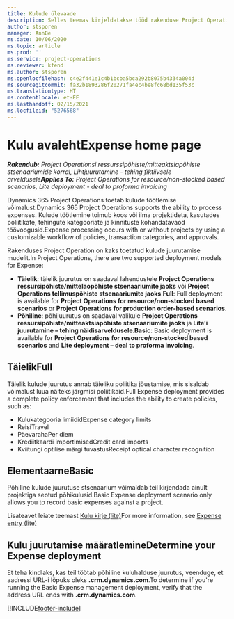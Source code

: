 ```yaml
---
title: Kulude ülevaade
description: Selles teemas kirjeldatakse tööd rakenduse Project Operations kulufunktsioone.
author: stsporen
manager: AnnBe
ms.date: 10/06/2020
ms.topic: article
ms.prod: ''
ms.service: project-operations
ms.reviewer: kfend
ms.author: stsporen
ms.openlocfilehash: c4e2f441e1c4b1bcba5bca292b8075b4334a004d
ms.sourcegitcommit: fa32b1893286f20271fa4ec4be8fc68bd135f53c
ms.translationtype: HT
ms.contentlocale: et-EE
ms.lasthandoff: 02/15/2021
ms.locfileid: "5276568"
---
```

# <a name="expense-home-page"></a><span data-ttu-id="89f16-103">Kulu avaleht</span><span class="sxs-lookup"><span data-stu-id="89f16-103">Expense home page</span></span>

<span data-ttu-id="89f16-104">_**Rakendub:** Project Operationsi ressurssipõhiste/mitteaktsiapõhiste stsenaariumide korral,  Lihtjuurutamine - tehing fiktiivsele arveldusele_</span><span class="sxs-lookup"><span data-stu-id="89f16-104">_**Applies To:** Project Operations for resource/non-stocked based scenarios, Lite deployment - deal to proforma invoicing_</span></span>


<span data-ttu-id="89f16-105">Dynamics 365 Project Operations toetab kulude töötlemise võimalust.</span><span class="sxs-lookup"><span data-stu-id="89f16-105">Dynamics 365 Project Operations supports the ability to process expenses.</span></span> <span data-ttu-id="89f16-106">Kulude töötlemine toimub koos või ilma projektideta, kasutades poliitikate, tehingute kategooriate ja kinnituste kohandatavaod töövoogusid.</span><span class="sxs-lookup"><span data-stu-id="89f16-106">Expense processing occurs with or without projects by using a customizable workflow of policies, transaction categories, and approvals.</span></span>

<span data-ttu-id="89f16-107">Rakenduses Project Operation on kaks toetatud kulude juurutamise mudelit.</span><span class="sxs-lookup"><span data-stu-id="89f16-107">In Project Operations, there are two supported deployment models for Expense:</span></span> 

- <span data-ttu-id="89f16-108">**Täielik**: täielik juurutus on saadaval lahendustele **Project Operations ressursipõhiste/mittelaopõhiste stsenaariumite jaoks** või **Project Operations tellimuspõhiste stsenaariumite jaoks**.</span><span class="sxs-lookup"><span data-stu-id="89f16-108">**Full**: Full deployment is available for **Project Operations for resource/non-stocked based scenarios** or **Project Operations for production order-based scenarios**.</span></span>
- <span data-ttu-id="89f16-109">**Põhiline**: põhijuurutus on saadaval valikule **Project Operations ressursipõhiste/mitteaktsiapõhiste stsenaariumite jaoks** ja **Lite’i juurutamine – tehing näidisarveldusele**.</span><span class="sxs-lookup"><span data-stu-id="89f16-109">**Basic**: Basic deployment is available for **Project Operations for resource/non-stocked based scenarios** and **Lite deployment – deal to proforma invoicing**.</span></span>

## <a name="full"></a><span data-ttu-id="89f16-110">Täielik</span><span class="sxs-lookup"><span data-stu-id="89f16-110">Full</span></span> 
<span data-ttu-id="89f16-111">Täielik kulude juurutus annab täieliku poliitika jõustamise, mis sisaldab võimalust luua näiteks järgmisi poliitikaid.</span><span class="sxs-lookup"><span data-stu-id="89f16-111">Full Expense deployment provides a complete policy enforcement that includes the ability to create policies, such as:</span></span>

  - <span data-ttu-id="89f16-112">Kulukategooria limiidid</span><span class="sxs-lookup"><span data-stu-id="89f16-112">Expense category limits</span></span>
  - <span data-ttu-id="89f16-113">Reisi</span><span class="sxs-lookup"><span data-stu-id="89f16-113">Travel</span></span>
  - <span data-ttu-id="89f16-114">Päevaraha</span><span class="sxs-lookup"><span data-stu-id="89f16-114">Per diem</span></span>
  - <span data-ttu-id="89f16-115">Krediitkaardi importimised</span><span class="sxs-lookup"><span data-stu-id="89f16-115">Credit card imports</span></span>
  - <span data-ttu-id="89f16-116">Kviitungi optilise märgi tuvastus</span><span class="sxs-lookup"><span data-stu-id="89f16-116">Receipt optical character recognition</span></span>

## <a name="basic"></a><span data-ttu-id="89f16-117">Elementaarne</span><span class="sxs-lookup"><span data-stu-id="89f16-117">Basic</span></span> 
<span data-ttu-id="89f16-118">Põhiline kulude juurutuse stsenaarium võimaldab teil kirjendada ainult projektiga seotud põhikulusid.</span><span class="sxs-lookup"><span data-stu-id="89f16-118">Basic Expense deployment scenario only allows you to record basic expenses against a project.</span></span> 

<span data-ttu-id="89f16-119">Lisateavet leiate teemast [Kulu kirje (lite)](basic-expense.md)</span><span class="sxs-lookup"><span data-stu-id="89f16-119">For more information, see [Expense entry (lite)](basic-expense.md)</span></span>

## <a name="determine-your-expense-deployment"></a><span data-ttu-id="89f16-120">Kulu juurutamise määratlemine</span><span class="sxs-lookup"><span data-stu-id="89f16-120">Determine your Expense deployment</span></span>
<span data-ttu-id="89f16-121">Et teha kindlaks, kas teil töötab põhiline kuluhalduse juurutus, veenduge, et aadressi URL-i lõpuks oleks **.crm.dynamics.com**.</span><span class="sxs-lookup"><span data-stu-id="89f16-121">To determine if you're running the Basic Expense management deployment, verify that the address URL ends with **.crm.dynamics.com**.</span></span> 


[!INCLUDE[footer-include](../includes/footer-banner.md)]